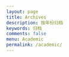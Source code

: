 ```yaml
---
layout: page
title: Archives
description: 按年份归档
keywords: 归档
comments: false
menu: Academic 
permalink: /academic/
---
```


